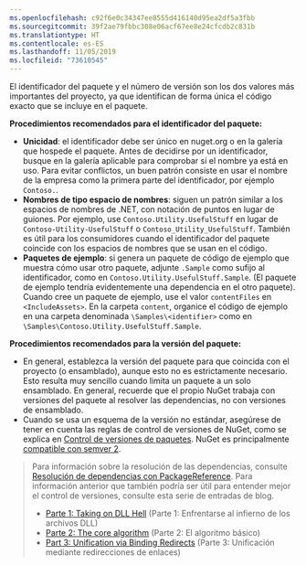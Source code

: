 ```yaml
---
ms.openlocfilehash: c92f6e0c34347ee8555d416140d95ea2df5a3fbb
ms.sourcegitcommit: 39f2ae79fbbc308e06acf67ee8e24cfcdb2c831b
ms.translationtype: HT
ms.contentlocale: es-ES
ms.lasthandoff: 11/05/2019
ms.locfileid: "73610545"
---
```

El identificador del paquete y el número de versión son los dos valores más importantes del proyecto, ya que identifican de forma única el código exacto que se incluye en el paquete.

**Procedimientos recomendados para el identificador del paquete:**

- **Unicidad**: el identificador debe ser único en nuget.org o en la galería que hospede el paquete. Antes de decidirse por un identificador, busque en la galería aplicable para comprobar si el nombre ya está en uso. Para evitar conflictos, un buen patrón consiste en usar el nombre de la empresa como la primera parte del identificador, por ejemplo `Contoso.`.
- **Nombres de tipo espacio de nombres**: siguen un patrón similar a los espacios de nombres de .NET, con notación de puntos en lugar de guiones. Por ejemplo, use `Contoso.Utility.UsefulStuff` en lugar de `Contoso-Utility-UsefulStuff` o `Contoso_Utility_UsefulStuff`. También es útil para los consumidores cuando el identificador del paquete coincide con los espacios de nombres que se usan en el código.
- **Paquetes de ejemplo**: si genera un paquete de código de ejemplo que muestra cómo usar otro paquete, adjunte `.Sample` como sufijo al identificador, como en `Contoso.Utility.UsefulStuff.Sample`. (El paquete de ejemplo tendría evidentemente una dependencia en el otro paquete). Cuando cree un paquete de ejemplo, use el valor `contentFiles` en `<IncludeAssets>`. En la carpeta `content`, organice el código de ejemplo en una carpeta denominada `\Samples\<identifier>` como en `\Samples\Contoso.Utility.UsefulStuff.Sample`.

**Procedimientos recomendados para la versión del paquete:**

- En general, establezca la versión del paquete para que coincida con el proyecto (o ensamblado), aunque esto no es estrictamente necesario. Esto resulta muy sencillo cuando limita un paquete a un solo ensamblado. En general, recuerde que el propio NuGet trabaja con versiones del paquete al resolver las dependencias, no con versiones de ensamblado.
- Cuando se usa un esquema de la versión no estándar, asegúrese de tener en cuenta las reglas de control de versiones de NuGet, como se explica en [Control de versiones de paquetes](../../concepts/package-versioning.md). NuGet es principalmente [compatible con semver 2](../../concepts/package-versioning.md#semantic-versioning-200).

> Para información sobre la resolución de las dependencias, consulte [Resolución de dependencias con PackageReference](../../concepts/dependency-resolution.md#dependency-resolution-with-packagereference). Para información anterior que también podría ser útil para entender mejor el control de versiones, consulte esta serie de entradas de blog.
>
> - [Parte 1: Taking on DLL Hell](https://blog.davidebbo.com/2011/01/nuget-versioning-part-1-taking-on-dll.html) (Parte 1: Enfrentarse al infierno de los archivos DLL)
> - [Parte 2: The core algorithm](https://blog.davidebbo.com/2011/01/nuget-versioning-part-2-core-algorithm.html) (Parte 2: El algoritmo básico)
> - [Part 3: Unification via Binding Redirects](https://blog.davidebbo.com/2011/01/nuget-versioning-part-3-unification-via.html) (Parte 3: Unificación mediante redirecciones de enlaces)
